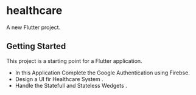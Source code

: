 # healthcare

A new Flutter project.

## Getting Started

This project is a starting point for a Flutter application.
* In this Application Complete the Google Authentication using Firebse.
* Design a UI fir Healthcare System .
* Handle the Statefull and Stateless Wedgets .





